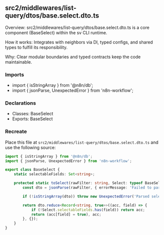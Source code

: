 ## src2/middlewares/list-query/dtos/base.select.dto.ts

Overview: src2/middlewares/list-query/dtos/base.select.dto.ts is a core component (BaseSelect) within the sv CLI runtime.

How it works: Integrates with neighbors via DI, typed configs, and shared types to fulfill its responsibility.

Why: Clear modular boundaries and typed contracts keep the code maintainable.

### Imports

- import { isStringArray } from '@n8n/db';
- import { jsonParse, UnexpectedError } from 'n8n-workflow';

### Declarations

- Classes: BaseSelect
- Exports: BaseSelect

### Recreate

Place this file at `src2/middlewares/list-query/dtos/base.select.dto.ts` and use the following source:

```ts
import { isStringArray } from '@n8n/db';
import { jsonParse, UnexpectedError } from 'n8n-workflow';

export class BaseSelect {
	static selectableFields: Set<string>;

	protected static toSelect(rawFilter: string, Select: typeof BaseSelect) {
		const dto = jsonParse(rawFilter, { errorMessage: 'Failed to parse filter JSON' });

		if (!isStringArray(dto)) throw new UnexpectedError('Parsed select is not a string array');

		return dto.reduce<Record<string, true>>((acc, field) => {
			if (!Select.selectableFields.has(field)) return acc;
			return (acc[field] = true), acc;
		}, {});
	}
}

```
